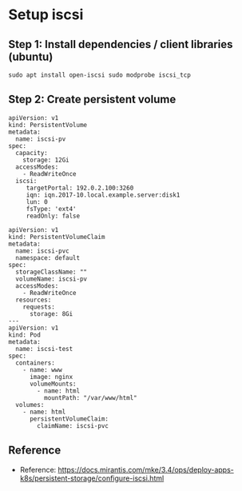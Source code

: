 # Setup iscsi 

## Step 1: Install dependencies / client libraries (ubuntu) 

```
sudo apt install open-iscsi sudo modprobe iscsi_tcp
```

## Step 2: Create persistent volume 

```
apiVersion: v1
kind: PersistentVolume
metadata:
  name: iscsi-pv
spec:
  capacity:
    storage: 12Gi
  accessModes:
    - ReadWriteOnce
  iscsi:
     targetPortal: 192.0.2.100:3260
     iqn: iqn.2017-10.local.example.server:disk1
     lun: 0
     fsType: 'ext4'
     readOnly: false
```

```
apiVersion: v1
kind: PersistentVolumeClaim
metadata:
  name: iscsi-pvc
  namespace: default
spec:
  storageClassName: ""
  volumeName: iscsi-pv
  accessModes:
    - ReadWriteOnce
  resources:
    requests:
      storage: 8Gi
---
apiVersion: v1
kind: Pod
metadata:
  name: iscsi-test
spec:
  containers:
    - name: www
      image: nginx
      volumeMounts:
        - name: html
          mountPath: "/var/www/html"
  volumes:
    - name: html
      persistentVolumeClaim:
        claimName: iscsi-pvc
```

## Reference 

  * Reference: https://docs.mirantis.com/mke/3.4/ops/deploy-apps-k8s/persistent-storage/configure-iscsi.html
